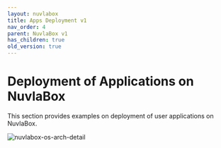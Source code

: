 ```yaml
---
layout: nuvlabox
title: Apps Deployment v1
nav_order: 4
parent: NuvlaBox v1
has_children: true
old_version: true
---
```


Deployment of Applications on NuvlaBox
========

This section provides examples on deployment of user applications on NuvlaBox.

![nuvlabox-os-arch-detail](/assets/img/nuvlabox-os-arch-detail.png)



